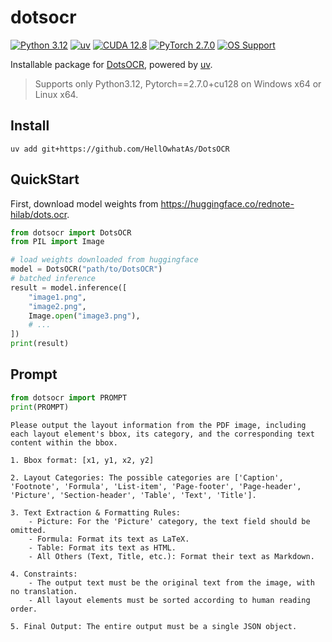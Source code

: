 # dotsocr

[![Python 3.12](https://img.shields.io/badge/python-3.12-blue.svg)](https://www.python.org/downloads/release/python-3120/)
[![uv](https://img.shields.io/badge/uv-package_manager-green.svg)](https://github.com/astral-sh/uv)
[![CUDA 12.8](https://img.shields.io/badge/cu128-CUDA%2012.8-brightgreen.svg)](https://developer.nvidia.com/cuda-toolkit)
[![PyTorch 2.7.0](https://img.shields.io/badge/pytorch-2.7.0-red.svg)](https://pytorch.org/get-started/locally/)
[![OS Support](https://img.shields.io/badge/support-Windows%20x64%20%7C%20Linux%20x64-blue.svg)](https://github.com/xjq70/dotsocr)

Installable package for [DotsOCR](https://github.com/rednote-hilab/dots.ocr), powered by [uv](https://docs.astral.sh/uv/).

> Supports only Python3.12, Pytorch==2.7.0+cu128 on Windows x64 or Linux x64.

## Install
```
uv add git+https://github.com/HellOwhatAs/DotsOCR
```

## QuickStart
First, download model weights from https://huggingface.co/rednote-hilab/dots.ocr.
```py
from dotsocr import DotsOCR
from PIL import Image

# load weights downloaded from huggingface
model = DotsOCR("path/to/DotsOCR")
# batched inference
result = model.inference([
    "image1.png",
    "image2.png",
    Image.open("image3.png"),
    # ...
])
print(result)
```

## Prompt
```py
from dotsocr import PROMPT
print(PROMPT)
```
```
Please output the layout information from the PDF image, including each layout element's bbox, its category, and the corresponding text content within the bbox.

1. Bbox format: [x1, y1, x2, y2]

2. Layout Categories: The possible categories are ['Caption', 'Footnote', 'Formula', 'List-item', 'Page-footer', 'Page-header', 'Picture', 'Section-header', 'Table', 'Text', 'Title'].

3. Text Extraction & Formatting Rules:
    - Picture: For the 'Picture' category, the text field should be omitted.
    - Formula: Format its text as LaTeX.
    - Table: Format its text as HTML.
    - All Others (Text, Title, etc.): Format their text as Markdown.

4. Constraints:
    - The output text must be the original text from the image, with no translation.
    - All layout elements must be sorted according to human reading order.

5. Final Output: The entire output must be a single JSON object.
```